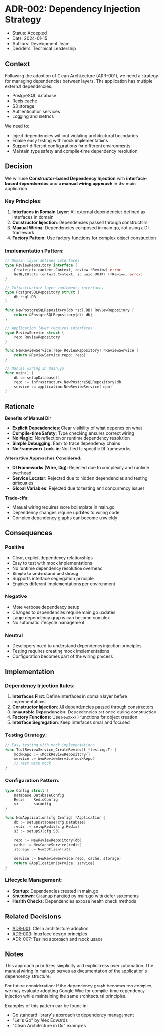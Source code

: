 # ADR-002: Dependency Injection Strategy

* Status: Accepted
* Date: 2024-01-15
* Authors: Development Team
* Deciders: Technical Leadership

## Context

Following the adoption of Clean Architecture (ADR-001), we need a strategy for managing dependencies between layers. The application has multiple external dependencies:
- PostgreSQL database
- Redis cache
- S3 storage
- Authentication services
- Logging and metrics

We need to:
- Inject dependencies without violating architectural boundaries
- Enable easy testing with mock implementations
- Support different configurations for different environments
- Maintain type safety and compile-time dependency resolution

## Decision

We will use **Constructor-based Dependency Injection** with **interface-based dependencies** and a **manual wiring approach** in the main application.

### Key Principles:
1. **Interfaces in Domain Layer**: All external dependencies defined as interfaces in domain
2. **Constructor Injection**: Dependencies passed through constructors
3. **Manual Wiring**: Dependencies composed in main.go, not using a DI framework
4. **Factory Pattern**: Use factory functions for complex object construction

### Implementation Pattern:
```go
// Domain layer defines interfaces
type ReviewRepository interface {
    Create(ctx context.Context, review *Review) error
    GetByID(ctx context.Context, id uuid.UUID) (*Review, error)
}

// Infrastructure layer implements interfaces
type PostgreSQLRepository struct {
    db *sql.DB
}

func NewPostgreSQLRepository(db *sql.DB) ReviewRepository {
    return &PostgreSQLRepository{db: db}
}

// Application layer receives interfaces
type ReviewService struct {
    repo ReviewRepository
}

func NewReviewService(repo ReviewRepository) *ReviewService {
    return &ReviewService{repo: repo}
}

// Manual wiring in main.go
func main() {
    db := setupDatabase()
    repo := infrastructure.NewPostgreSQLRepository(db)
    service := application.NewReviewService(repo)
}
```

## Rationale

**Benefits of Manual DI:**
- **Explicit Dependencies**: Clear visibility of what depends on what
- **Compile-time Safety**: Type checking ensures correct wiring
- **No Magic**: No reflection or runtime dependency resolution
- **Simple Debugging**: Easy to trace dependency chains
- **No Framework Lock-in**: Not tied to specific DI frameworks

**Alternative Approaches Considered:**
- **DI Frameworks (Wire, Dig)**: Rejected due to complexity and runtime overhead
- **Service Locator**: Rejected due to hidden dependencies and testing difficulties
- **Global Variables**: Rejected due to testing and concurrency issues

**Trade-offs:**
- Manual wiring requires more boilerplate in main.go
- Dependency changes require updates to wiring code
- Complex dependency graphs can become unwieldy

## Consequences

### Positive
- Clear, explicit dependency relationships
- Easy to test with mock implementations
- No runtime dependency resolution overhead
- Simple to understand and debug
- Supports interface segregation principle
- Enables different implementations per environment

### Negative
- More verbose dependency setup
- Changes to dependencies require main.go updates
- Large dependency graphs can become complex
- No automatic lifecycle management

### Neutral
- Developers need to understand dependency injection principles
- Testing requires creating mock implementations
- Configuration becomes part of the wiring process

## Implementation

### Dependency Injection Rules:
1. **Interfaces First**: Define interfaces in domain layer before implementations
2. **Constructor Injection**: All dependencies passed through constructors
3. **Immutable Dependencies**: Dependencies set once during construction
4. **Factory Functions**: Use `NewXxx()` functions for object creation
5. **Interface Segregation**: Keep interfaces small and focused

### Testing Strategy:
```go
// Easy testing with mock implementations
func TestReviewService_CreateReview(t *testing.T) {
    mockRepo := &MockReviewRepository{}
    service := NewReviewService(mockRepo)
    // Test with mock
}
```

### Configuration Pattern:
```go
type Config struct {
    Database DatabaseConfig
    Redis    RedisConfig
    S3       S3Config
}

func NewApplication(cfg Config) *Application {
    db := setupDatabase(cfg.Database)
    redis := setupRedis(cfg.Redis)
    s3 := setupS3(cfg.S3)
    
    repo := NewReviewRepository(db)
    cache := NewCacheService(redis)
    storage := NewS3Client(s3)
    
    service := NewReviewService(repo, cache, storage)
    return &Application{service: service}
}
```

### Lifecycle Management:
- **Startup**: Dependencies created in main.go
- **Shutdown**: Cleanup handled by main.go with defer statements
- **Health Checks**: Dependencies expose health check methods

## Related Decisions

- [ADR-001](001-clean-architecture-adoption.md): Clean architecture adoption
- [ADR-003](003-interface-segregation.md): Interface design principles
- [ADR-007](007-testing-strategy.md): Testing approach and mock usage

## Notes

This approach prioritizes simplicity and explicitness over automation. The manual wiring in main.go serves as documentation of the application's dependency structure.

For future consideration: If the dependency graph becomes too complex, we may evaluate adopting Google Wire for compile-time dependency injection while maintaining the same architectural principles.

Examples of this pattern can be found in:
- Go standard library's approach to dependency management
- "Let's Go" by Alex Edwards
- "Clean Architecture in Go" examples